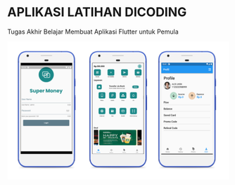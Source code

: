 # APLIKASI LATIHAN DICODING

Tugas Akhir Belajar Membuat Aplikasi Flutter untuk Pemula

 <a href=""><img src="https://raw.githubusercontent.com/karelsrt/latihandicoding/main/assets/gambar/gambar.png" alt="" style=""></a>